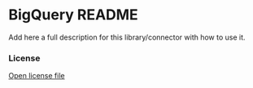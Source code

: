 # BigQuery README

Add here a full description for this library/connector with how to use it.


### License
[Open license file](/api/k2view/bigquery/0.0.1/file/LICENSE.txt)

